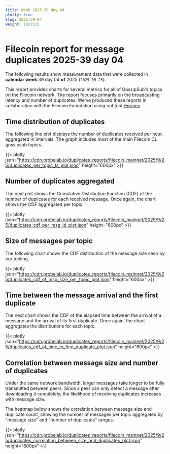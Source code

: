 ```yaml
---
title: Week 2025-39 day 04
plotly: true
slug: 2025-39-04
weight: 1027515
---
```


# Filecoin report for message duplicates 2025-39 day 04

The following results show measurement data that were collected in **calendar week** 39  day 04 **of** 
2025 (`2025-09-25`).

This report provides charts for several metrics for all of GossipSub's topics on the Filecoin network.
The report focuses primarily on the broadcasting latency and number of duplicates.
We've produced these reports in collaboration with the Filecoin Foundation using out tool [Hermes](/tools/hermes/).

## Time distribution of duplicates

The following line plot displays the number of duplicates received per hour, aggregated in  intervals.
The graph includes most of the main Filecoin CL gossipsub topics. 

{{< plotly json="https://cdn.probelab.io/duplicates_reports/filecoin_mainnet/2025/9/25/duplicates_per_topic_ts_plot.json" height="600px" >}}

## Number of duplicates aggregated 

The next plot shows the Cumulative Distribution Function (CDF) of the number of duplicates for each received message.
Once again, the chart shows the CDF aggregated per topic.

{{< plotly json="https://cdn.probelab.io/duplicates_reports/filecoin_mainnet/2025/9/25/duplicates_cdf_per_msg_id_plot.json" height="600px" >}}

## Size of messages per topic

The following chart shows the CDF distribution of the message size seen by our tooling. 

{{< plotly json="https://cdn.probelab.io/duplicates_reports/filecoin_mainnet/2025/9/25/duplicates_cdf_of_msg_size_per_topic_plot.json" height="600px" >}}

## Time between the message arrival and the first duplicate

The next chart shows the CDF of the elapsed time between the arrival of a message and the arrival of its first duplicate.
Once again, the chart aggregates the distributions for each topic.

{{< plotly json="https://cdn.probelab.io/duplicates_reports/filecoin_mainnet/2025/9/25/duplicates_cdf_of_time_to_first_duplicate_plot.json" height="600px" >}}

## Correlation between message size and number of duplicates
Under the same network bandwidth, larger messages take longer to be fully transmitted between peers. Since a peer can only detect a message after downloading it completely, the likelihood of receiving duplicates increases with message size.

The heatmap below shows the correlation between message size and duplicate count, showing the number of messages per topic aggregated by "message size" and "number of duplicates" ranges.

{{< plotly json="https://cdn.probelab.io/duplicates_reports/filecoin_mainnet/2025/9/25/duplicates_correlation_between_size_and_duplicates_plot.json" height="600px" >}}
